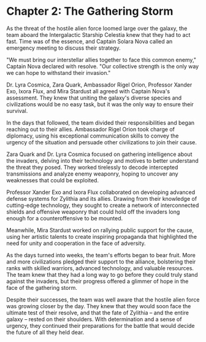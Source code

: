 # Chapter 2: The Gathering Storm

As the threat of the hostile alien force loomed large over the galaxy, the team aboard the Intergalactic Starship Celestia knew that they had to act fast. Time was of the essence, and Captain Solara Nova called an emergency meeting to discuss their strategy.

"We must bring our interstellar allies together to face this common enemy," Captain Nova declared with resolve. "Our collective strength is the only way we can hope to withstand their invasion."

Dr. Lyra Cosmica, Zara Quark, Ambassador Rigel Orion, Professor Xander Exo, Ixora Flux, and Mira Stardust all agreed with Captain Nova's assessment. They knew that uniting the galaxy's diverse species and civilizations would be no easy task, but it was the only way to ensure their survival.

In the days that followed, the team divided their responsibilities and began reaching out to their allies. Ambassador Rigel Orion took charge of diplomacy, using his exceptional communication skills to convey the urgency of the situation and persuade other civilizations to join their cause.

Zara Quark and Dr. Lyra Cosmica focused on gathering intelligence about the invaders, delving into their technology and motives to better understand the threat they posed. They worked tirelessly to decode intercepted transmissions and analyze enemy weaponry, hoping to uncover any weaknesses that could be exploited.

Professor Xander Exo and Ixora Flux collaborated on developing advanced defense systems for Zylithia and its allies. Drawing from their knowledge of cutting-edge technology, they sought to create a network of interconnected shields and offensive weaponry that could hold off the invaders long enough for a counteroffensive to be mounted.

Meanwhile, Mira Stardust worked on rallying public support for the cause, using her artistic talents to create inspiring propaganda that highlighted the need for unity and cooperation in the face of adversity.

As the days turned into weeks, the team's efforts began to bear fruit. More and more civilizations pledged their support to the alliance, bolstering their ranks with skilled warriors, advanced technology, and valuable resources. The team knew that they had a long way to go before they could truly stand against the invaders, but their progress offered a glimmer of hope in the face of the gathering storm.

Despite their successes, the team was well aware that the hostile alien force was growing closer by the day. They knew that they would soon face the ultimate test of their resolve, and that the fate of Zylithia – and the entire galaxy – rested on their shoulders. With determination and a sense of urgency, they continued their preparations for the battle that would decide the future of all they held dear.
